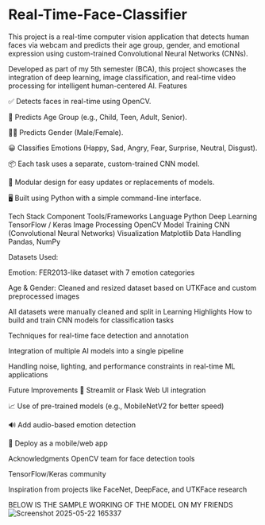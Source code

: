 # Real-Time-Face-Classifier
This project is a real-time computer vision application that detects human faces via webcam and predicts their age group, gender, and emotional expression using custom-trained Convolutional Neural Networks (CNNs).

Developed as part of my 5th semester (BCA), this project showcases the integration of deep learning, image classification, and real-time video processing for intelligent human-centered AI.
Features

✅ Detects faces in real-time using OpenCV.

👦 Predicts Age Group (e.g., Child, Teen, Adult, Senior).

👨‍💼 Predicts Gender (Male/Female).

😀 Classifies Emotions (Happy, Sad, Angry, Fear, Surprise, Neutral, Disgust).

📦 Each task uses a separate, custom-trained CNN model.

🧩 Modular design for easy updates or replacements of models.

🖥️ Built using Python with a simple command-line interface.

Tech Stack
Component	Tools/Frameworks
Language	Python
Deep Learning	TensorFlow / Keras
Image Processing	OpenCV
Model Training	CNN (Convolutional Neural Networks)
Visualization	Matplotlib
Data Handling	Pandas, NumPy

Datasets Used:

Emotion: FER2013-like dataset with 7 emotion categories

Age & Gender: Cleaned and resized dataset based on UTKFace and custom preprocessed images

All datasets were manually cleaned and split in
Learning Highlights
How to build and train CNN models for classification tasks

Techniques for real-time face detection and annotation

Integration of multiple AI models into a single pipeline

Handling noise, lighting, and performance constraints in real-time ML applications

Future Improvements
🎨 Streamlit or Flask Web UI integration

📈 Use of pre-trained models (e.g., MobileNetV2 for better speed)

🔊 Add audio-based emotion detection

📱 Deploy as a mobile/web app

Acknowledgments
OpenCV team for face detection tools

TensorFlow/Keras community

Inspiration from projects like FaceNet, DeepFace, and UTKFace research

BELOW IS THE SAMPLE WORKING OF THE MODEL ON MY FRIENDS
![Screenshot 2025-05-22 165337](https://github.com/user-attachments/assets/1bba35aa-a284-4e64-92a7-0d88e29be690)
